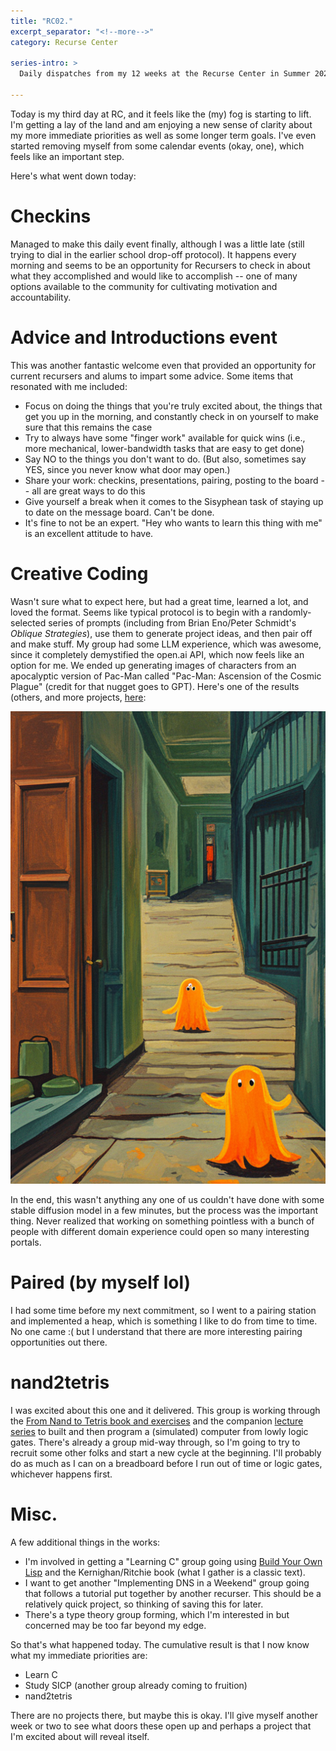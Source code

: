 ```yaml
---
title: "RC02."
excerpt_separator: "<!--more-->"
category: Recurse Center

series-intro: >
  Daily dispatches from my 12 weeks at the Recurse Center in Summer 2023
  
---
```


Today is my third day at RC, and it feels like the (my) fog is starting to lift. I'm getting a lay of the land and am enjoying a new sense of clarity about my more immediate priorities as well as some longer term goals. I've even started removing myself from some calendar events (okay, one), which feels like an important step.

<!--more-->

Here's what went down today:

# Checkins
Managed to make this daily event finally, although I was a little late (still trying to dial in the earlier school drop-off protocol). It happens every morning and seems to be an opportunity for Recursers to check in about what they accomplished and would like to accomplish -- one of many options available to the community for cultivating motivation and accountability.

# Advice and Introductions event
This was another fantastic welcome even that provided an opportunity for current recursers and alums to impart some advice. Some items that resonated with me included:
- Focus on doing the things that you're truly excited about, the things that get you up in the morning, and constantly check in on yourself to make sure that this remains the case
- Try to always have some "finger work" available for quick wins (i.e., more mechanical, lower-bandwidth tasks that are easy to get done)
- Say NO to the things you don't want to do. (But also, sometimes say YES, since you never know what door may open.)
- Share your work: checkins, presentations, pairing, posting to the board -- all are great ways to do this
- Give yourself a break when it comes to the Sisyphean task of staying up to date on the message board. Can't be done.
- It's fine to not be an expert. "Hey who wants to learn this thing with me" is an excellent attitude to have.

# Creative Coding
Wasn't sure what to expect here, but had a great time, learned a lot, and loved the format. Seems like typical protocol is to begin with a randomly-selected series of prompts (including from Brian Eno/Peter Schmidt's *Oblique Strategies*), use them to generate project ideas, and then pair off and make stuff. My group had some LLM experience, which was awesome, since it completely demystified the open.ai API, which now feels like an option for me. We ended up generating images of characters from an apocalyptic version of Pac-Man called "Pac-Man: Ascension of the Cosmic Plague" (credit for that nugget goes to GPT). Here's one of the results (others, and more projects, [here](https://creativecoding.recurse.com/):

![Apocalyptic Pac-Man, apparently](/assets/images/rc_2023-05-17-pacman-ghost.png)

In the end, this wasn't anything any one of us couldn't have done with some stable diffusion model in a few minutes, but the process was the important thing. Never realized that working on something pointless with a bunch of people with different domain experience could open so many interesting portals.

# Paired (by myself lol)
I had some time before my next commitment, so I went to a pairing station and implemented a heap, which is something I like to do from time to time. No one came :( but I understand that there are more interesting pairing opportunities out there.

# nand2tetris
I was excited about this one and it delivered. This group is working through the [From Nand to Tetris book and exercises](https://www.nand2tetris.org/book) and the companion [lecture series](https://www.coursera.org/learn/build-a-computer#syllabus) to built and then program a (simulated) computer from lowly logic gates. There's already a group mid-way through, so I'm going to try to recruit some other folks and start a new cycle at the beginning. I'll probably do as much as I can on a breadboard before I run out of time or logic gates, whichever happens first.

# Misc.
A few additional things in the works:
- I'm involved in getting a "Learning C" group going using [Build Your Own Lisp](https://buildyourownlisp.com/contents) and the Kernighan/Ritchie book (what I gather is a classic text).
- I want to get another "Implementing DNS in a Weekend" group going that follows a tutorial put together by another recurser. This should be a relatively quick project, so thinking of saving this for later.
- There's a type theory group forming, which I'm interested in but concerned may be too far beyond my edge.

So that's what happened today. The cumulative result is that I now know what my immediate priorities are:
- Learn C
- Study SICP (another group already coming to fruition)
- nand2tetris

There are no projects there, but maybe this is okay. I'll give myself another week or two to see what doors these open up and perhaps a project that I'm excited about will reveal itself.
